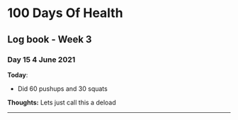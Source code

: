 # 100 Days Of Health

## Log book - Week 3

### Day 15 4 June 2021

**Today**:

* Did 60 pushups and 30 squats

**Thoughts:** Lets just call this a deload

---
